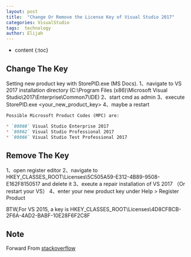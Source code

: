 ```yaml
---
layout: post
title:  "Change Or Remove the License Key of Visual Studio 2017"
categories: VisualStudio
tags:  technology
author: Elijah
---
```


* content
{:toc}

## Change The Key

Setting new product key with StorePID.exe (MS Docs).
1、navigate to VS 2017 installation directory 
(C:\Program Files (x86)\Microsoft Visual Studio\2017\Enterprise\Common7\IDE)
2、start cmd as admin
3、execute StorePID.exe <your_new_product_key> <MPC>
4、maybe a restart

```md
Possible Microsoft Product Codes (MPC) are:

* `08860` Visual Studio Enterprise 2017
* `08862` Visual Studio Professional 2017
* `08866` Visual Studio Test Professional 2017
```

## Remove The Key

1、open register editor
2、navigate to HKEY_CLASSES_ROOT\Licenses\5C505A59-E312-4B89-9508-E162F8150517 and delete it
3、exeute a repair installation of VS 2017 （Or restart your VS）
4、enter your new product key under Help > Register Product

BTW,For VS 2015, a key is
HKEY_CLASSES_ROOT\Licenses\4D8CFBCB-2F6A-4AD2-BABF-10E28F6F2C8F

## Note
Forward From [stackoverflow](https://stackoverflow.com/questions/46731291/how-to-change-visual-studio-2017-license-key)
